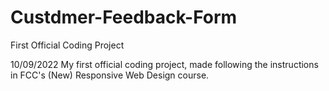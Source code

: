 # Custdmer-Feedback-Form
First Official Coding Project

10/09/2022
My first official coding project, made following the instructions in FCC's (New) Responsive Web Design course.
